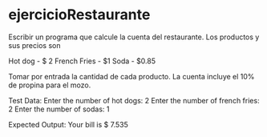 # ejercicioRestaurante

Escribir un programa que calcule la cuenta del restaurante.
Los productos y sus precios son

Hot dog - $ 2
French Fries - $1
Soda - $0.85

Tomar por entrada la cantidad de cada producto.
La cuenta incluye el 10% de propina para el mozo.

Test Data:
Enter the number of hot dogs: 2
Enter the number of french fries: 2
Enter the number of sodas: 1

Expected Output:
	Your bill is $ 7.535
